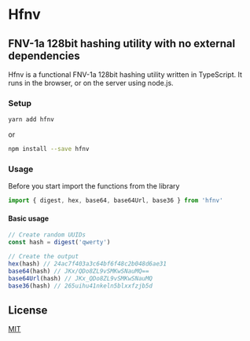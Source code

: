 # Hfnv

## FNV-1a 128bit hashing utility with no external dependencies

Hfnv is a functional FNV-1a 128bit hashing utility written in TypeScript. It runs in the browser, or on the server using node.js.

### Setup

```bash
yarn add hfnv
```

or

```bash
npm install --save hfnv
```

### Usage

Before you start import the functions from the library

```javascript
import { digest, hex, base64, base64Url, base36 } from 'hfnv'
```

#### Basic usage

```javascript
// Create random UUIDs
const hash = digest('qwerty')

// Create the output
hex(hash) // 24ac7f403a3c64bf6f48c2b048d6ae31
base64(hash) // JKx/QDo8ZL9vSMKwSNauMQ==
base64Url(hash) // JKx_QDo8ZL9vSMKwSNauMQ
base36(hash) // 265uihu41nkeln5blxxfzjb5d
```

## License

[MIT](LICENSE)
